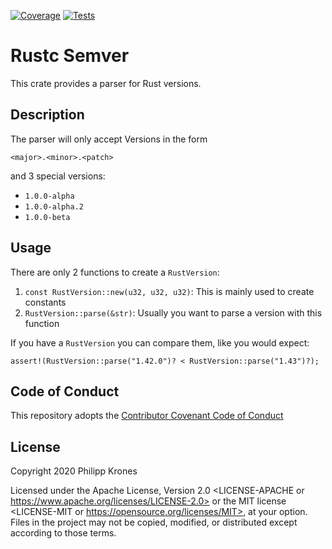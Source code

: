 [![Coverage](https://img.shields.io/badge/dynamic/json?color=brightgreen&label=coverage&query=%24.data%5B0%5D.totals.lines.percent&suffix=%25&url=https%3A%2F%2Fraw.githubusercontent.com%2Fflip1995%2Frustc-semver%2Fgh-pages%2Fcov.json)](https://flip1995.github.io/rustc-semver/)
[![Tests](https://github.com/flip1995/rustc-semver/workflows/Tests/badge.svg)](https://github.com/flip1995/rustc-semver/actions?query=branch%3Amaster+event%3Apush+workflow%3ATests)

# Rustc Semver

This crate provides a parser for Rust versions.

## Description

The parser will only accept Versions in the form
```
<major>.<minor>.<patch>
```
and 3 special versions:

- `1.0.0-alpha`
- `1.0.0-alpha.2`
- `1.0.0-beta`

## Usage

There are only 2 functions to create a `RustVersion`:

1. `const RustVersion::new(u32, u32, u32)`: This is mainly used to create
   constants
2. `RustVersion::parse(&str)`: Usually you want to parse a version with this
   function

If you have a `RustVersion` you can compare them, like you would expect:

```
assert!(RustVersion::parse("1.42.0")? < RustVersion::parse("1.43")?);
```

## Code of Conduct

This repository adopts the [Contributor Covenant Code of
Conduct](https://www.contributor-covenant.org/version/1/4/code-of-conduct/)

## License

Copyright 2020 Philipp Krones

Licensed under the Apache License, Version 2.0 <LICENSE-APACHE or
https://www.apache.org/licenses/LICENSE-2.0> or the MIT license <LICENSE-MIT or
https://opensource.org/licenses/MIT>, at your option. Files in the project may
not be copied, modified, or distributed except according to those terms.
